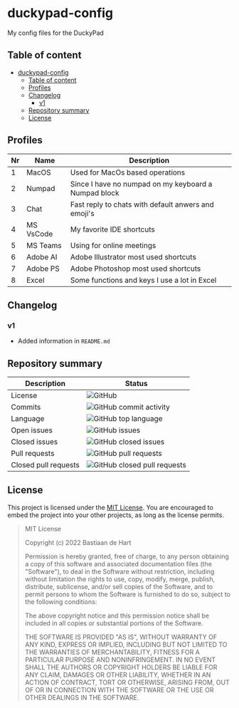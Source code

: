 # duckypad-config
My config files for the DuckyPad

## Table of content
- [duckypad-config](#duckypad-config)
  - [Table of content](#table-of-content)
  - [Profiles](#profiles)
  - [Changelog](#changelog)
    - [v1](#v1)
  - [Repository summary](#repository-summary)
  - [License](#license)

## Profiles

Nr | Name | Description
--- | --- | ---
1 | MacOS | Used for MacOs based operations
2 | Numpad | Since I have no numpad on my keyboard a Numpad block
3 | Chat | Fast reply to chats with default anwers and emoji's
4 | MS VsCode | My favorite IDE shortcuts
5 | MS Teams | Using for online meetings
6 | Adobe AI | Adobe Illustrator most used shortcuts
7 | Adobe PS | Adobe Photoshop most used shortcuts
8 | Excel | Some functions and keys I use a lot in Excel

## Changelog
### v1
- Added information in `README.md`

## Repository summary

Description | Status
---- | ------
License | ![GitHub](https://img.shields.io/github/license/Bastiaantjuhh/duckypad-config)
Commits | ![GitHub commit activity](https://img.shields.io/github/commit-activity/m/Bastiaantjuhh/duckypad-config)
Language | ![GitHub top language](https://img.shields.io/github/languages/top/Bastiaantjuhh/duckypad-config)
Open issues | ![GitHub issues](https://img.shields.io/github/issues/Bastiaantjuhh/duckypad-config)
Closed issues | ![GitHub closed issues](https://img.shields.io/github/issues-closed/Bastiaantjuhh/duckypad-config)
Pull requests | ![GitHub pull requests](https://img.shields.io/github/issues-pr-raw/Bastiaantjuhh/duckypad-config)
Closed pull requests | ![GitHub closed pull requests](https://img.shields.io/github/issues-pr-closed-raw/Bastiaantjuhh/duckypad-config)

## License
This project is licensed under the [MIT License](https://github.com/Bastiaantjuhh/duckypad-config/blob/master/LICENSE). You are encouraged to embed the project into your other projects, as long as the license permits.

> MIT License
> 
> Copyright (c) 2022 Bastiaan de Hart
> 
> Permission is hereby granted, free of charge, to any person obtaining
> a copy of this software and associated documentation files (the
> "Software"), to deal in the Software without restriction, including
> without limitation the rights to use, copy, modify, merge, publish,
> distribute, sublicense, and/or sell copies of the Software, and to
> permit persons to whom the Software is furnished to do so, subject to
> the following conditions:
> 
> The above copyright notice and this permission notice shall be
> included in all copies or substantial portions of the Software.
> 
> THE SOFTWARE IS PROVIDED "AS IS", WITHOUT WARRANTY OF ANY KIND,
> EXPRESS OR IMPLIED, INCLUDING BUT NOT LIMITED TO THE WARRANTIES OF
> MERCHANTABILITY, FITNESS FOR A PARTICULAR PURPOSE AND NONINFRINGEMENT.
> IN NO EVENT SHALL THE AUTHORS OR COPYRIGHT HOLDERS BE LIABLE FOR ANY
> CLAIM, DAMAGES OR OTHER LIABILITY, WHETHER IN AN ACTION OF CONTRACT,
> TORT OR OTHERWISE, ARISING FROM, OUT OF OR IN CONNECTION WITH THE
> SOFTWARE OR THE USE OR OTHER DEALINGS IN THE SOFTWARE.